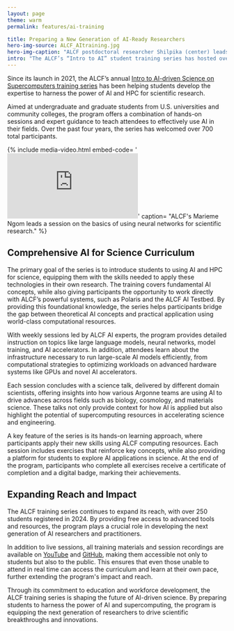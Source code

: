 ```yaml
---
layout: page
theme: warm
permalink: features/ai-training

title: Preparing a New Generation of AI-Ready Researchers
hero-img-source: ALCF_AItraining.jpg
hero-img-caption: "ALCF postdoctoral researcher Shilpika (center) leads a session on prompt engineering during Argonne’s Intro to AI training series. Seated around the table are Argonne colleagues Paige Kinsley (foreground, left), George Thiruvathukal (back, center) and Venkat Vishwanath (foreground, right). Image: Argonne National Laboratory"
intro: "The ALCF’s “Intro to AI” student training series has hosted over 700 participants from across the nation to date, helping to cultivate a new generation of AI researchers."
---
```


Since its launch in 2021, the ALCF’s annual [Intro to AI-driven Science on Supercomputers training series](https://www.alcf.anl.gov/alcf-ai-science-training-series) has been helping students develop the expertise to harness the power of AI and HPC for scientific research.

Aimed at undergraduate and graduate students from U.S. universities and community colleges, the program offers a combination of hands-on sessions and expert guidance to teach attendees to effectively use AI in their fields. Over the past four years, the series has welcomed over 700 total participants.

{% include media-video.html
   embed-code= '<iframe src="https://www.youtube.com/embed/ujPQf9zioLs?si=QkkF81fhAgM1F-MV" title="YouTube video player" frameborder="0" allow="accelerometer; autoplay; clipboard-write; encrypted-media; gyroscope; picture-in-picture; web-share" allowfullscreen></iframe>'
   caption= "ALCF's Marieme Ngom leads a session on the basics of using neural networks for scientific research."
%}

## Comprehensive AI for Science Curriculum

The primary goal of the series is to introduce students to using AI and HPC for science, equipping them with the skills needed to apply these technologies in their own research. The training covers fundamental AI concepts, while also giving participants the opportunity to work directly with ALCF’s powerful systems, such as Polaris and the ALCF AI Testbed. By providing this foundational knowledge, the series helps participants bridge the gap between theoretical AI concepts and practical application using world-class computational resources.

With weekly sessions led by ALCF AI experts, the program provides detailed instruction on topics like large language models, neural networks, model training, and AI accelerators. In addition, attendees learn about the infrastructure necessary to run large-scale AI models efficiently, from computational strategies to optimizing workloads on advanced hardware systems like GPUs and novel AI accelerators. 

Each session concludes with a science talk, delivered by different domain scientists, offering insights into how various Argonne teams are using AI to drive advances across fields such as biology, cosmology, and materials science. These talks not only provide context for how AI is applied but also highlight the potential of supercomputing resources in accelerating science and engineering.

A key feature of the series is its hands-on learning approach, where participants apply their new skills using ALCF computing resources. Each session includes exercises that reinforce key concepts, while also providing a platform for students to explore AI applications in science. At the end of the program, participants who complete all exercises receive a certificate of completion and a digital badge, marking their achievements. 

## Expanding Reach and Impact

The ALCF training series continues to expand its reach, with over 250 students registered in 2024. By providing free access to advanced tools and resources, the program plays a crucial role in developing the next generation of AI researchers and practitioners.

In addition to live sessions, all training materials and session recordings are available on [YouTube](https://www.youtube.com/playlist?list=PLcbxjEfgjpO8Dy4bFRtnIknfXkTNNzAuL) and [GitHub](https://github.com/argonne-lcf/ai-science-training-series), making them accessible not only to students but also to the public. This ensures that even those unable to attend in real time can access the curriculum and learn at their own pace, further extending the program's impact and reach.

Through its commitment to education and workforce development, the ALCF training series is shaping the future of AI-driven science. By preparing students to harness the power of AI and supercomputing, the program is equipping the next generation of researchers to drive scientific breakthroughs and innovations.

